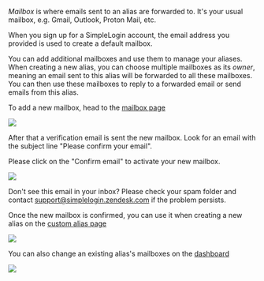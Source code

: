 *Mailbox* is where emails sent to an alias are forwarded to. It's your usual mailbox, e.g. Gmail, Outlook, Proton Mail, etc.

When you sign up for a SimpleLogin account, the email address you provided is used to create a default mailbox.

You can add additional mailboxes and use them to manage your aliases. When creating a new alias, you can choose multiple mailboxes as its *owner*, meaning an email sent to this alias will be forwarded to all these mailboxes. You can then use these mailboxes to reply to a forwarded email or send emails from this alias.

To add a new mailbox, head to the [mailbox page](https://app.simplelogin.io/dashboard/mailbox)

![](./new-mailbox.png)

After that a verification email is sent the new mailbox. Look for an email with the subject line "Please confirm your email".

Please click on the "Confirm email" to activate your new mailbox.

![](./verification-email.png)

Don't see this email in your inbox? Please check your spam folder and contact support@simplelogin.zendesk.com if the problem persists.

Once  the new mailbox is confirmed, you can use it when creating a new alias on the [custom alias page](https://app.simplelogin.io/dashboard/custom_alias)

![](./new-alias.png)

You can also change an existing alias's mailboxes on the [dashboard](https://app.simplelogin.io/dashboard/)

![](./edit-alias.png)
